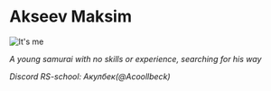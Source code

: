 # Akseev Maksim

![It's me](/rsschool-cv/img/photo_2023-01-15_05-57-57.jpg)

*A young samurai with no skills or experience, searching for his way*

*Discord RS-school: Акулбек(@Acoollbeck)*
